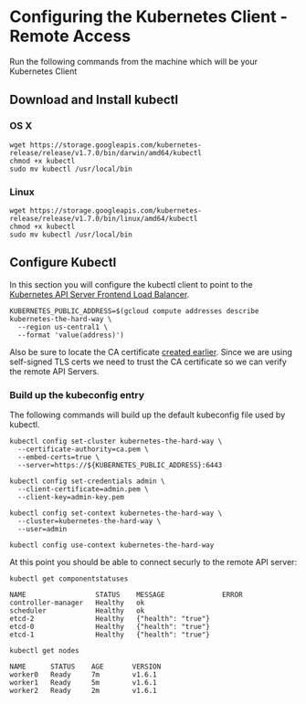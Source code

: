 # Configuring the Kubernetes Client - Remote Access

Run the following commands from the machine which will be your Kubernetes Client

## Download and Install kubectl

### OS X

```
wget https://storage.googleapis.com/kubernetes-release/release/v1.7.0/bin/darwin/amd64/kubectl
chmod +x kubectl
sudo mv kubectl /usr/local/bin
```

### Linux

```
wget https://storage.googleapis.com/kubernetes-release/release/v1.7.0/bin/linux/amd64/kubectl
chmod +x kubectl
sudo mv kubectl /usr/local/bin
```

## Configure Kubectl

In this section you will configure the kubectl client to point to the [Kubernetes API Server Frontend Load Balancer](04-kubernetes-controller.md#setup-kubernetes-api-server-frontend-load-balancer).

```
KUBERNETES_PUBLIC_ADDRESS=$(gcloud compute addresses describe kubernetes-the-hard-way \
  --region us-central1 \
  --format 'value(address)')
```

Also be sure to locate the CA certificate [created earlier](02-certificate-authority.md). Since we are using self-signed TLS certs we need to trust the CA certificate so we can verify the remote API Servers.

### Build up the kubeconfig entry

The following commands will build up the default kubeconfig file used by kubectl.

```
kubectl config set-cluster kubernetes-the-hard-way \
  --certificate-authority=ca.pem \
  --embed-certs=true \
  --server=https://${KUBERNETES_PUBLIC_ADDRESS}:6443
```

```
kubectl config set-credentials admin \
  --client-certificate=admin.pem \
  --client-key=admin-key.pem
```

```
kubectl config set-context kubernetes-the-hard-way \
  --cluster=kubernetes-the-hard-way \
  --user=admin
```

```
kubectl config use-context kubernetes-the-hard-way
```

At this point you should be able to connect securly to the remote API server:

```
kubectl get componentstatuses
```

```
NAME                 STATUS    MESSAGE              ERROR
controller-manager   Healthy   ok                   
scheduler            Healthy   ok                   
etcd-2               Healthy   {"health": "true"}   
etcd-0               Healthy   {"health": "true"}   
etcd-1               Healthy   {"health": "true"}  
```

```
kubectl get nodes
```

```
NAME      STATUS    AGE       VERSION
worker0   Ready     7m        v1.6.1
worker1   Ready     5m        v1.6.1
worker2   Ready     2m        v1.6.1
```
